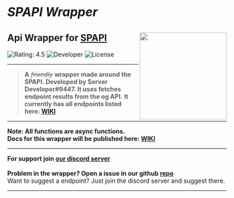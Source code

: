 # ***SPAPI Wrapper***
## Api Wrapper for **[SPAPI]**<img src="https://cdn.glitch.me/2a4d780f-b9e8-4739-9886-831c1d5fcdb0%2FPicture1.png?v=1633772049771" height="200" width="200" align="right">

![Rating: 4.5]
![Developer]
![License]

---

> **A** *~~friendly~~* **wrapper made around the SPAPI. Developed by Server Developer#9447. It uses fetches endpoint results from the og API.**
**It currently has all endpoints listed here: [WIKI]**

---

**Note: All functions are async functions.**<br>
**Docs for this wrapper will be published here: [WIKI]**

---

**For support join [our discord server]**<br>
<br>
**Problem in the wrapper?
Open a issue in our github [repo]**
<br>
Want to suggest a endpoint? Just join the discord server and suggest there.

---

[SPAPI]: https://api.spapi.ga
[License]: https://img.shields.io/badge/License-MIT-blue
[Developer]: https://img.shields.io/badge/Developer-Server%20Developer%239447-yellow
[Rating: 4.5]: https://img.shields.io/badge/Rating-4.5-brightgreen
[WIKI]: https://wiki.spapiwiki.ga
[our discord server]: https://discord.gg/VqA92g8
[repo]: https://github.com/ServerDeveloper9447/spapi-wrapper